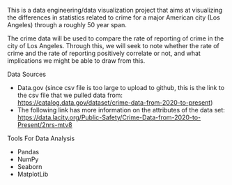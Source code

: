 This is a data engineering/data visualization project that aims at visualizing the differences in statistics related to crime for a major American city (Los Angeles) through a roughly 50 year span.

The crime data will be used to compare the rate of reporting of crime in the city of Los Angeles. Through this, we will seek to note whether the rate of crime and the rate of reporting positively correlate or not, and what implications we might be able to draw from this.


Data Sources
- Data.gov (since csv file is too large to upload to github, this is the link to the csv file that we pulled data from: https://catalog.data.gov/dataset/crime-data-from-2020-to-present)
- The following link has more information on the attributes of the data set: https://data.lacity.org/Public-Safety/Crime-Data-from-2020-to-Present/2nrs-mtv8

Tools For Data Analysis
- Pandas
- NumPy
- Seaborn
- MatplotLib